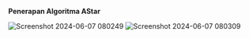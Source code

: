 **Penerapan Algoritma AStar**

![Screenshot 2024-06-07 080249](https://github.com/noveliamp/AlgoritmaA-/assets/150114566/e2097000-cae5-41a1-a262-7836325d3145)
![Screenshot 2024-06-07 080309](https://github.com/noveliamp/AlgoritmaA-/assets/150114566/f25d86a2-de17-4ad8-97e4-e742dd3ae047)

